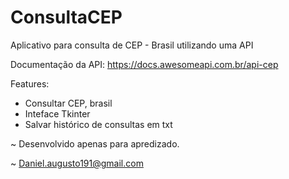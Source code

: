 # ConsultaCEP
Aplicativo para consulta de CEP - Brasil utilizando uma API

Documentação da API: https://docs.awesomeapi.com.br/api-cep

Features:
- Consultar CEP, brasil
- Inteface Tkinter
- Salvar histórico de consultas em txt


~ Desenvolvido apenas para apredizado.

~ Daniel.augusto191@gmail.com
